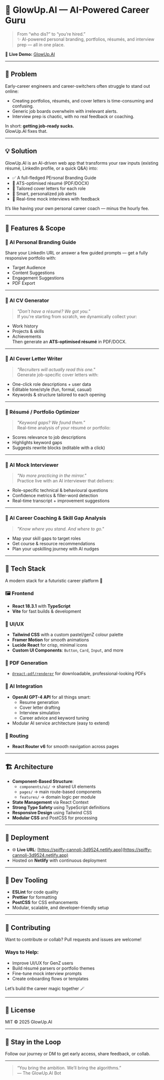 # 🌟 GlowUp.AI — AI-Powered Career Guru

> From “who dis?” to “you’re hired.”  
> ✨ AI-powered personal branding, portfolios, résumés, and interview prep — all in one place.

🔗 **Live Demo:** [GlowUp.AI](https://spiffy-cannoli-3d9524.netlify.app)

---

## 🧠 Problem

Early-career engineers and career-switchers often struggle to stand out online:

- Creating portfolios, résumés, and cover letters is time-consuming and confusing.
- Generic job boards overwhelm with irrelevant alerts.
- Interview prep is chaotic, with no real feedback or coaching.

In short: **getting job-ready sucks.**  
GlowUp.AI fixes that.

---

## 💡 Solution

GlowUp.AI is an AI-driven web app that transforms your raw inputs (existing résumé, LinkedIn profile, or a quick Q&A) into:

- ✅ A full-fledged PErsonal Branding Guide
- 📄 ATS-optimised résumé (PDF/DOCX)  
- 💌 Tailored cover letters for each role  
- 🔔 Smart, personalized job alerts  
- 🎤 Real-time mock interviews with feedback

It’s like having your own personal career coach — minus the hourly fee.

---

## 🧪 Features & Scope

### 🎨 AI Personal Branding Guide
Share your LinkedIn URL or answer a few guided prompts — get a fully responsive portfolio with:  
- Target Audience  
- Content Suggestions
- Engagement Suggestions
- PDF Export

---

### 📄 AI CV Generator  
> _"Don’t have a résumé? We got you."_  
If you're starting from scratch, we dynamically collect your:  
- Work history  
- Projects & skills  
- Achievements  
Then generate an **ATS-optimised résumé** in PDF/DOCX.

---

### 💌 AI Cover Letter Writer  
> _"Recruiters will actually read this one."_  
Generate job-specific cover letters with:  
- One-click role descriptions + user data  
- Editable tone/style (fun, formal, casual)  
- Keywords & structure tailored to each opening

---

### 🧰 Résumé / Portfolio Optimizer  
> _"Keyword gaps? We found them."_  
Real-time analysis of your résumé or portfolio:  
- Scores relevance to job descriptions  
- Highlights keyword gaps  
- Suggests rewrite blocks (editable with a click)

---

### 🎤 AI Mock Interviewer  
> _"No more practicing in the mirror."_  
Practice live with an AI interviewer that delivers:  
- Role-specific technical & behavioural questions  
- Confidence metrics & filler-word detection  
- Real-time transcript + improvement suggestions

---

### 🧭 AI Career Coaching & Skill Gap Analysis  
> _"Know where you stand. And where to go."_  
- Map your skill gaps to target roles  
- Get course & resource recommendations  
- Plan your upskilling journey with AI nudges

---

## 🧰 Tech Stack

A modern stack for a futuristic career platform 🚀

### 🖼️ Frontend

- **React 18.3.1** with **TypeScript**
- **Vite** for fast builds & development

### 🎨 UI/UX

- **Tailwind CSS** with a custom pastel/genZ colour palette  
- **Framer Motion** for smooth animations  
- **Lucide React** for crisp, minimal icons  
- **Custom UI Components**: `Button`, `Card`, `Input`, and more

### 🧾 PDF Generation

- [`@react-pdf/renderer`](https://react-pdf.org/) for downloadable, professional-looking PDFs

### 🤖 AI Integration

- **OpenAI GPT-4 API** for all things smart:
  - Resume generation
  - Cover letter drafting
  - Interview simulation
  - Career advice and keyword tuning
- Modular AI service architecture (easy to extend)

### 🔀 Routing

- **React Router v6** for smooth navigation across pages

---

## 🏗️ Architecture

- **Component-Based Structure**:
  - `components/ui/` → shared UI elements  
  - `pages/` → main route-based components  
  - `features/` → domain logic per module  
- **State Management** via React Context  
- **Strong Type Safety** using TypeScript definitions  
- **Responsive Design** using Tailwind CSS  
- **Modular CSS** and PostCSS for processing  

---

## 🚀 Deployment

- 🌐 **Live URL**: [https://spiffy-cannoli-3d9524.netlify.app](https://spiffy-cannoli-3d9524.netlify.app)
- Hosted on **Netlify** with continuous deployment

---

## 🧹 Dev Tooling

- **ESLint** for code quality  
- **Prettier** for formatting  
- **PostCSS** for CSS enhancements  
- Modular, scalable, and developer-friendly setup

---

## 🤝 Contributing

Want to contribute or collab? Pull requests and issues are welcome!

### Ways to Help:
- Improve UI/UX for GenZ users  
- Build résumé parsers or portfolio themes  
- Fine-tune mock interview prompts  
- Create onboarding flows or templates

Let’s build the career magic together 🪄

---

## 📜 License

MIT © 2025 GlowUp.AI

---

## 💌 Stay in the Loop

Follow our journey or DM to get early access, share feedback, or collab.

---

> “You bring the ambition. We’ll bring the algorithms.”  
> — The GlowUp.AI Bot
